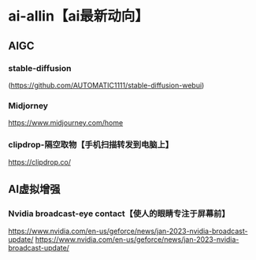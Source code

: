 # ai-allin【ai最新动向】
## AIGC
### stable-diffusion
(https://github.com/AUTOMATIC1111/stable-diffusion-webui)
### Midjorney
https://www.midjourney.com/home
### clipdrop-隔空取物【手机扫描转发到电脑上】
https://clipdrop.co/

## AI虚拟增强
### Nvidia broadcast-eye contact【使人的眼睛专注于屏幕前】
https://www.nvidia.com/en-us/geforce/news/jan-2023-nvidia-broadcast-update/
https://www.nvidia.com/en-us/geforce/news/jan-2023-nvidia-broadcast-update/
